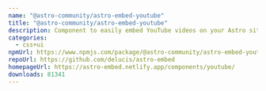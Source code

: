 ```yaml
---
name: "@astro-community/astro-embed-youtube"
title: "@astro-community/astro-embed-youtube"
description: Component to easily embed YouTube videos on your Astro site
categories:
  - css+ui
npmUrl: https://www.npmjs.com/package/@astro-community/astro-embed-youtube
repoUrl: https://github.com/delucis/astro-embed
homepageUrl: https://astro-embed.netlify.app/components/youtube/
downloads: 81341
---
```

